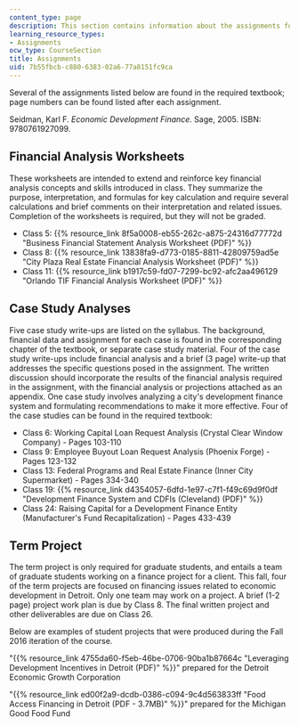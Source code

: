 ```yaml
---
content_type: page
description: This section contains information about the assignments for the course.
learning_resource_types:
- Assignments
ocw_type: CourseSection
title: Assignments
uid: 7b55fbcb-c880-6383-02a6-77a8151fc9ca
---
```


Several of the assignments listed below are found in the required textbook; page numbers can be found listed after each assignment.

Seidman, Karl F. _Economic Development Finance_. Sage, 2005. ISBN: 9780761927099.

Financial Analysis Worksheets
-----------------------------

These worksheets are intended to extend and reinforce key financial analysis concepts and skills introduced in class. They summarize the purpose, interpretation, and formulas for key calculation and require several calculations and brief comments on their interpretation and related issues. Completion of the worksheets is required, but they will not be graded.

*   Class 5: {{% resource_link 8f5a0008-eb55-262c-a875-24316d77772d "Business Financial Statement Analysis Worksheet (PDF)" %}}
*   Class 8: {{% resource_link 13838fa9-d773-0185-8811-42809759ad5e "City Plaza Real Estate Financial Analysis Worksheet (PDF)" %}}
*   Class 11: {{% resource_link b1917c59-fd07-7299-bc92-afc2aa496129 "Orlando TIF Financial Analysis Worksheet (PDF)" %}}

Case Study Analyses
-------------------

Five case study write-ups are listed on the syllabus. The background, financial data and assignment for each case is found in the corresponding chapter of the textbook, or separate case study material. Four of the case study write-ups include financial analysis and a brief (3 page) write-up that addresses the specific questions posed in the assignment. The written discussion should incorporate the results of the financial analysis required in the assignment, with the financial analysis or projections attached as an appendix. One case study involves analyzing a city's development finance system and formulating recommendations to make it more effective. Four of the case studies can be found in the required textbook:

*   Class 6: Working Capital Loan Request Analysis (Crystal Clear Window Company) - Pages 103-110
*   Class 9: Employee Buyout Loan Request Analysis (Phoenix Forge) - Pages 123-132
*   Class 13: Federal Programs and Real Estate Finance (Inner City Supermarket) - Pages 334-340
*   Class 19: {{% resource_link d4354057-6dfd-1e97-c7f1-f49c69d9f0df "Development Finance System and CDFIs (Cleveland) (PDF)" %}}
*   Class 24: Raising Capital for a Development Finance Entity (Manufacturer's Fund Recapitalization) - Pages 433-439

Term Project
------------

The term project is only required for graduate students, and entails a team of graduate students working on a finance project for a client. This fall, four of the term projects are focused on financing issues related to economic development in Detroit. Only one team may work on a project. A brief (1-2 page) project work plan is due by Class 8. The final written project and other deliverables are due on Class 26.

Below are examples of student projects that were produced during the Fall 2016 iteration of the course.

"{{% resource_link 4755da60-f5eb-46be-0706-90ba1b87664c "Leveraging Development Incentives in Detroit (PDF)" %}}" prepared for the Detroit Economic Growth Corporation

"{{% resource_link ed00f2a9-dcdb-0386-c094-9c4d563833ff "Food Access Financing in Detroit (PDF - 3.7MB)" %}}" prepared for the Michigan Good Food Fund